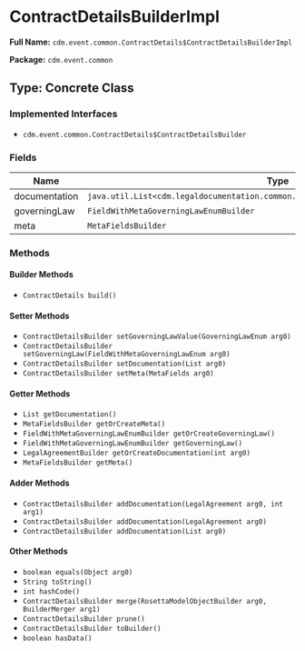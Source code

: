 # ContractDetailsBuilderImpl

**Full Name:** `cdm.event.common.ContractDetails$ContractDetailsBuilderImpl`

**Package:** `cdm.event.common`

## Type: Concrete Class

### Implemented Interfaces

- `cdm.event.common.ContractDetails$ContractDetailsBuilder`

### Fields

| Name | Type | Description |
|------|------|-------------|
| documentation | `java.util.List<cdm.legaldocumentation.common.LegalAgreement$LegalAgreementBuilder>` |  |
| governingLaw | `FieldWithMetaGoverningLawEnumBuilder` |  |
| meta | `MetaFieldsBuilder` |  |

### Methods

#### Builder Methods

- `ContractDetails build()`

#### Setter Methods

- `ContractDetailsBuilder setGoverningLawValue(GoverningLawEnum arg0)`
- `ContractDetailsBuilder setGoverningLaw(FieldWithMetaGoverningLawEnum arg0)`
- `ContractDetailsBuilder setDocumentation(List arg0)`
- `ContractDetailsBuilder setMeta(MetaFields arg0)`

#### Getter Methods

- `List getDocumentation()`
- `MetaFieldsBuilder getOrCreateMeta()`
- `FieldWithMetaGoverningLawEnumBuilder getOrCreateGoverningLaw()`
- `FieldWithMetaGoverningLawEnumBuilder getGoverningLaw()`
- `LegalAgreementBuilder getOrCreateDocumentation(int arg0)`
- `MetaFieldsBuilder getMeta()`

#### Adder Methods

- `ContractDetailsBuilder addDocumentation(LegalAgreement arg0, int arg1)`
- `ContractDetailsBuilder addDocumentation(LegalAgreement arg0)`
- `ContractDetailsBuilder addDocumentation(List arg0)`

#### Other Methods

- `boolean equals(Object arg0)`
- `String toString()`
- `int hashCode()`
- `ContractDetailsBuilder merge(RosettaModelObjectBuilder arg0, BuilderMerger arg1)`
- `ContractDetailsBuilder prune()`
- `ContractDetailsBuilder toBuilder()`
- `boolean hasData()`

